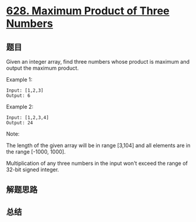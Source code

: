 # [628. Maximum Product of Three Numbers](https://leetcode.com/problems/maximum-product-of-three-numbers/)

## 题目
Given an integer array, find three numbers whose product is maximum and output the maximum product.

Example 1:
```
Input: [1,2,3]
Output: 6
```
Example 2:
```
Input: [1,2,3,4]
Output: 24
```
Note:

The length of the given array will be in range [3,104] and all elements are in the range [-1000, 1000].

Multiplication of any three numbers in the input won't exceed the range of 32-bit signed integer.

## 解题思路


## 总结


